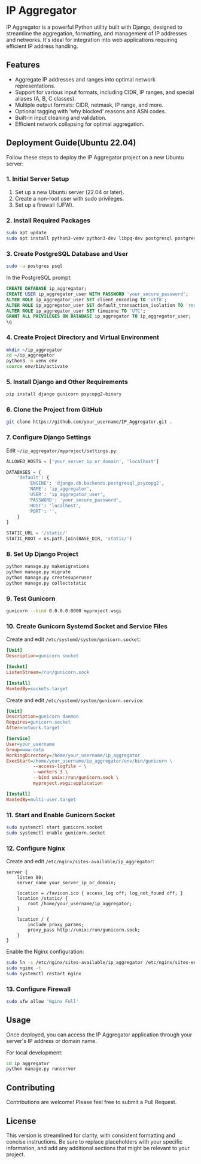 # IP Aggregator

IP Aggregator is a powerful Python utility built with Django, designed to streamline the aggregation, formatting, and management of IP addresses and networks. It's ideal for integration into web applications requiring efficient IP address handling.

## Features

- Aggregate IP addresses and ranges into optimal network representations.
- Support for various input formats, including CIDR, IP ranges, and special aliases (A, B, C classes).
- Multiple output formats: CIDR, netmask, IP range, and more.
- Optional tagging with 'why blocked' reasons and ASN codes.
- Built-in input cleaning and validation.
- Efficient network collapsing for optimal aggregation.

## Deployment Guide(Ubuntu 22.04)

Follow these steps to deploy the IP Aggregator project on a new Ubuntu server:

### 1. Initial Server Setup

1. Set up a new Ubuntu server (22.04 or later).
2. Create a non-root user with sudo privileges.
3. Set up a firewall (UFW).

### 2. Install Required Packages

```bash
sudo apt update
sudo apt install python3-venv python3-dev libpq-dev postgresql postgresql-contrib nginx curl
```

### 3. Create PostgreSQL Database and User

```bash
sudo -u postgres psql
```

In the PostgreSQL prompt:

```sql
CREATE DATABASE ip_aggregator;
CREATE USER ip_aggregator_user WITH PASSWORD 'your_secure_password';
ALTER ROLE ip_aggregator_user SET client_encoding TO 'utf8';
ALTER ROLE ip_aggregator_user SET default_transaction_isolation TO 'read committed';
ALTER ROLE ip_aggregator_user SET timezone TO 'UTC';
GRANT ALL PRIVILEGES ON DATABASE ip_aggregator TO ip_aggregator_user;
\q
```

### 4. Create Project Directory and Virtual Environment

```bash
mkdir ~/ip_aggregator
cd ~/ip_aggregator
python3 -m venv env
source env/bin/activate
```

### 5. Install Django and Other Requirements

```bash
pip install django gunicorn psycopg2-binary
```

### 6. Clone the Project from GitHub

```bash
git clone https://github.com/your_username/IP_Aggregator.git .
```

### 7. Configure Django Settings

Edit `~/ip_aggregator/myproject/settings.py`:

```python
ALLOWED_HOSTS = ['your_server_ip_or_domain', 'localhost']

DATABASES = {
    'default': {
        'ENGINE': 'django.db.backends.postgresql_psycopg2',
        'NAME': 'ip_aggregator',
        'USER': 'ip_aggregator_user',
        'PASSWORD': 'your_secure_password',
        'HOST': 'localhost',
        'PORT': '',
    }
}

STATIC_URL = '/static/'
STATIC_ROOT = os.path.join(BASE_DIR, 'static/')
```

### 8. Set Up Django Project

```bash
python manage.py makemigrations
python manage.py migrate
python manage.py createsuperuser
python manage.py collectstatic
```

### 9. Test Gunicorn

```bash
gunicorn --bind 0.0.0.0:8000 myproject.wsgi
```

### 10. Create Gunicorn Systemd Socket and Service Files

Create and edit `/etc/systemd/system/gunicorn.socket`:

```ini
[Unit]
Description=gunicorn socket

[Socket]
ListenStream=/run/gunicorn.sock

[Install]
WantedBy=sockets.target
```

Create and edit `/etc/systemd/system/gunicorn.service`:

```ini
[Unit]
Description=gunicorn daemon
Requires=gunicorn.socket
After=network.target

[Service]
User=your_username
Group=www-data
WorkingDirectory=/home/your_username/ip_aggregator
ExecStart=/home/your_username/ip_aggregator/env/bin/gunicorn \
          --access-logfile - \
          --workers 3 \
          --bind unix:/run/gunicorn.sock \
          myproject.wsgi:application

[Install]
WantedBy=multi-user.target
```

### 11. Start and Enable Gunicorn Socket

```bash
sudo systemctl start gunicorn.socket
sudo systemctl enable gunicorn.socket
```

### 12. Configure Nginx

Create and edit `/etc/nginx/sites-available/ip_aggregator`:

```nginx
server {
    listen 80;
    server_name your_server_ip_or_domain;

    location = /favicon.ico { access_log off; log_not_found off; }
    location /static/ {
        root /home/your_username/ip_aggregator;
    }

    location / {
        include proxy_params;
        proxy_pass http://unix:/run/gunicorn.sock;
    }
}
```

Enable the Nginx configuration:

```bash
sudo ln -s /etc/nginx/sites-available/ip_aggregator /etc/nginx/sites-enabled
sudo nginx -t
sudo systemctl restart nginx
```

### 13. Configure Firewall

```bash
sudo ufw allow 'Nginx Full'
```

## Usage

Once deployed, you can access the IP Aggregator application through your server's IP address or domain name.

For local development:

```bash
cd ip_aggregator
python manage.py runserver
```

## Contributing

Contributions are welcome! Please feel free to submit a Pull Request.

## License
This version is streamlined for clarity, with consistent formatting and concise instructions. Be sure to replace placeholders with your specific information, and add any additional sections that might be relevant to your project.
